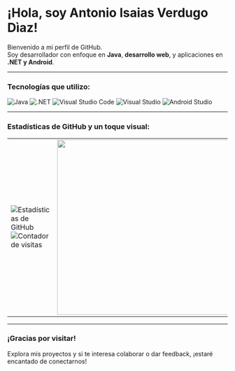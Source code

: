 # ¡Hola, soy Antonio Isaias Verdugo Dìaz!

Bienvenido a mi perfil de GitHub.  
Soy desarrollador con enfoque en **Java**, **desarrollo web**, y aplicaciones en **.NET y Android**. 

----

### Tecnologías que utilizo:
![Java](https://img.shields.io/badge/Java-%23ED8B00.svg?style=for-the-badge&logo=java&logoColor=white)
![.NET](https://img.shields.io/badge/.NET-512BD4?style=for-the-badge&logo=dotnet&logoColor=white)
![Visual Studio Code](https://img.shields.io/badge/VS%20Code-007ACC?style=for-the-badge&logo=visual-studio-code&logoColor=white)
![Visual Studio](https://img.shields.io/badge/Visual%20Studio-5C2D91?style=for-the-badge&logo=visual-studio&logoColor=white)
![Android Studio](https://img.shields.io/badge/Android%20Studio-3DDC84?style=for-the-badge&logo=android-studio&logoColor=white)

----

### Estadísticas de GitHub y un toque visual:

<table>
  <tr>
    <td>
      <img src="https://github-readme-stats.vercel.app/api?username=Anthonyo3477&show_icons=true&theme=tokyonight" alt="Estadísticas de GitHub" />
      <br />
      <img src="https://komarev.com/ghpvc/?username=Anthonyo3477&style=flat-square&color=blue" alt="Contador de visitas" />
    </td>
    <td>
      <img src="https://media.giphy.com/media/L1R1tvI9svkIWwpVYr/giphy.gif" width="400" />
    </td>
  </tr>
</table>

----

### ¡Gracias por visitar!
Explora mis proyectos y si te interesa colaborar o dar feedback, ¡estaré encantado de conectarnos!
